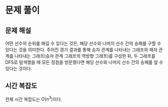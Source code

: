 # 문제 풀이

## 문제 해설

어떤 선수의 순위를 매길 수 있다는 것은, 해당 선수와 나머지 선수 간의 승패를 구할 수 있다는 것을 의미한다. 주어진 경기 결과를 통해 승자 관계를 나타내는 그래프와 패자 관계를 나타내는 그래프(승자 관계 그래프의 역방향 그래프)를 구성한 뒤, 두 그래프를 DFS로 탐색했을 때 모든 정점을 방문했다면 해당 선수와 나머지 선수 간의 승패를 알 수 있다는 것이다.

## 시간 복잡도

전체 시간 복잡도는 $O(n^3)$이다.